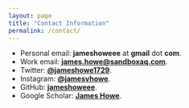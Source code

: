 ```yaml
---
layout: page
title: "Contact Information"
permalink: /contact/
---
```


* Personal email: **jameshoweee** at **gmail** dot **com**.
* Work email: **[james.howe@sandboxaq.com](mailto:james.howe@sandboxaq.com)**.
* Twitter: **[@jameshowe1729](https://twitter.com/JamesHowe1729)**.
* Instagram: **[@jamesvhowe](https://www.instagram.com/jamesvhowe/)**.
* GitHub: **[jameshoweee](https://github.com/jameshoweee)**.
* Google Scholar: **[James Howe](https://scholar.google.co.uk/citations?user=LItUNn4AAAAJ&hl=en)**.
